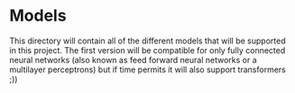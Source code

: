 # Models

This directory will contain all of the different models that will be supported in this project. The first version will be compatible for only fully connected neural networks (also known as feed forward neural networks or a multilayer perceptrons) but if time permits it will also support transformers ;))
